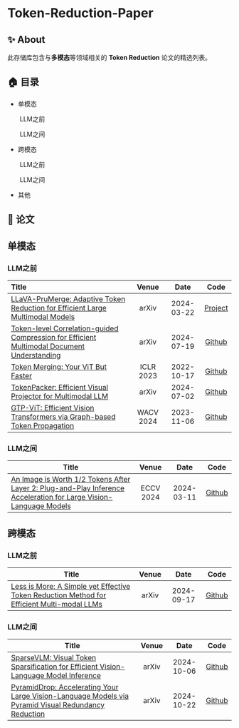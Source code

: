 # Token-Reduction-Paper


## ✨ About

此存储库包含与**多模态**等领域相关的 **Token Reduction** 论文的精选列表。

## 🏠 目录

- 单模态

  ​	LLM之前

  ​	LLM之间

- 跨模态

  ​	LLM之前

  ​	LLM之间

- 其他

  

## 📝 论文

## 单模态



### LLM之前

| Title                                                        |   Venue   |    Date    |                            Code                             |
| :----------------------------------------------------------- | :-------: | :--------: | :---------------------------------------------------------: |
| [LLaVA-PruMerge: Adaptive Token Reduction for Efficient Large Multimodal Models](https://arxiv.org/pdf/2403.15388) |   arXiv   | 2024-03-22 |        [Project](https://llava-prumerge.github.io/)         |
| [Token-level Correlation-guided Compression for Efficient Multimodal Document Understanding](https://arxiv.org/abs/2407.14439) |   arXiv   | 2024-07-19 | [Github](https://github.com/JiuTian-VL/TokenCorrCompressor) |
| [Token Merging: Your ViT But Faster](https://arxiv.org/abs/2210.09461) | ICLR 2023 | 2022-10-17 |     [Github](https://github.com/facebookresearch/ToMe)      |
| [TokenPacker: Efficient Visual Projector for Multimodal LLM](https://arxiv.org/abs/2407.02392) |   arXiv   |  2024-07-02  |    [Github](https://github.com/CircleRadon/TokenPacker)     |
| [GTP-ViT: Efficient Vision Transformers via Graph-based Token Propagation](https://arxiv.org/abs/2311.03035) | WACV 2024 | 2023-11-06  |        [Github](https://github.com/Ackesnal/GTP-ViT)        |

 

### LLM之间

| Title                                                        |   Venue   |    Date    |                      Code                       |
| ------------------------------------------------------------ | :-------: | :--------: | :---------------------------------------------: |
| [An Image is Worth 1/2 Tokens After Layer 2: Plug-and-Play Inference Acceleration for Large Vision-Language Models](https://arxiv.org/abs/2403.06764) | ECCV 2024 | 2024-03-11 | [Github](https://github.com/pkunlp-icler/FastV) |



## 跨模态



### LLM之前

| Title                                                        | Venue |    Date    |                         Code                          |
| ------------------------------------------------------------ | :---: | :--------: | :---------------------------------------------------: |
| [Less is More: A Simple yet Effective Token Reduction Method for Efficient Multi-modal LLMs](https://arxiv.org/abs/2409.10994) | arXiv | 2024-09-17 | [Github](https://github.com/FreedomIntelligence/TRIM) |



### LLM之间

| Title                                                        | Venue |    Date    |                        Code                         |
| ------------------------------------------------------------ | :---: | :--------: | :-------------------------------------------------: |
| [SparseVLM: Visual Token Sparsification for Efficient Vision-Language Model Inference](https://arxiv.org/abs/2410.04417) | arXiv | 2024-10-06  |   [Github](https://github.com/Gumpest/SparseVLMs)   |
| [PyramidDrop: Accelerating Your Large Vision-Language Models via Pyramid Visual Redundancy Reduction](https://arxiv.org/abs/2410.17247) | arXiv | 2024-10-22 | [Github](https://github.com/Cooperx521/PyramidDrop) |

